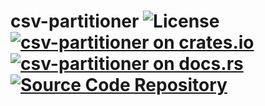 # csv-partitioner ![License](https://img.shields.io/crates/l/csv-partitioner) [![csv-partitioner on crates.io](https://img.shields.io/crates/v/csv-partitioner)](https://crates.io/crates/csv-partitioner) [![csv-partitioner on docs.rs](https://docs.rs/csv-partitioner/badge.svg)](https://docs.rs/csv-partitioner) [![Source Code Repository](https://img.shields.io/badge/Code-On%20GitHub-blue?logo=GitHub)](https://github.com/Lindamust/csv-partitioner)


